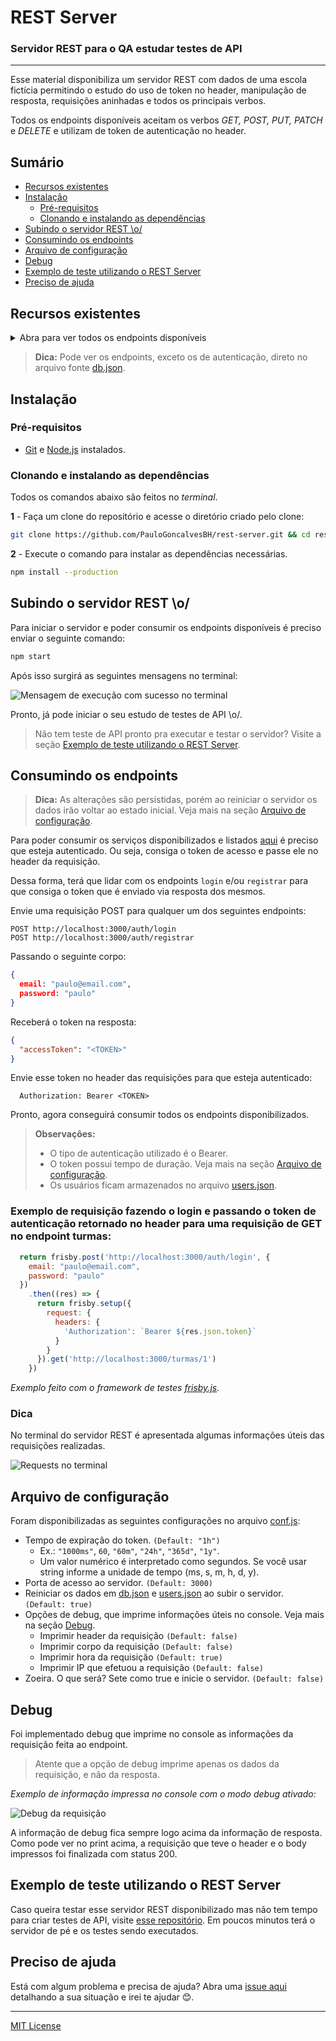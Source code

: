 


# REST Server

### **Servidor REST para o QA estudar testes de API**
---

 Esse material disponibiliza um servidor REST com dados de uma escola fictícia permitindo o estudo do uso de token no header, manipulação de resposta, requisições aninhadas e todos os principais verbos.


Todos os endpoints disponíveis aceitam os verbos *GET, POST, PUT, PATCH* e *DELETE* e utilizam de token de autenticação no header.

## Sumário
- [Recursos existentes](#Recursos-existentes)
- [Instalação](#Instalação)
    - [Pré-requisitos](#Pré-requisitos)
    - [Clonando e instalando as dependências](#Clonando-e-instalando-as-dependências)
- [Subindo o servidor REST \o/](#Subindo-o-servidor-REST-\o/)
- [Consumindo os endpoints](#Consumindo-os-endpoints)
- [Arquivo de configuração](#Arquivo-de-configuração)
- [Debug](#Debug)
- [Exemplo de teste utilizando o REST Server](#Exemplo-de-teste-utilizando-o-REST-Server)
- [Preciso de ajuda](#Preciso-de-ajuda)

## Recursos existentes 

  <details><p><summary>Abra para ver todos os endpoints disponíveis</summary>

1. turmas
    1. id
    2. descricao
    3. idHorario
    4. alunos
        1. idAluno

2. horarios
    1. id
    2. turno
    3. segunda
    4. terca
    5. quarta
    6. quinta
    7. sexta

3. alunos
    1. id
    2. nome
    3. anoNascimento

4. professores
    1. id
    2. idDisciplina
    3. nome

5. disciplinas
    1. id
    2. nome

*Recursos exclusivos de autenticação:*

6. auth/login
7. auth/registrar

</p> </details>

> **Dica:** Pode ver os endpoints, exceto os de autenticação, direto no arquivo fonte [db.json](/data/db.json).

## Instalação
### Pré-requisitos

- [Git](https://git-scm.com/download/) e [Node.js](https://nodejs.org/en/download/) instalados.

### Clonando e instalando as dependências

Todos os comandos abaixo são feitos no _terminal_.

**1** - Faça um clone do repositório e acesse o diretório criado pelo clone:

```sh
git clone https://github.com/PauloGoncalvesBH/rest-server.git && cd rest-server
```

**2** - Execute o comando para instalar as dependências necessárias.

```sh
npm install --production
```

## Subindo o servidor REST \o/

Para iniciar o servidor e poder consumir os endpoints disponíveis é preciso enviar o seguinte comando:

```sh
npm start
```

Após isso surgirá as seguintes mensagens no terminal:

![Mensagem de execução com sucesso no terminal](./img/terminalServidorDePe.jpg)

Pronto, já pode iniciar o seu estudo de testes de API \o/.

> Não tem teste de API pronto pra executar e testar o servidor? Visite a seção [Exemplo de teste utilizando o REST Server](#Exemplo-de-teste-utilizando-o-REST-Server).

## Consumindo os endpoints

> **Dica:** As alterações são persistidas, porém ao reiniciar o servidor os dados irão voltar ao estado inicial. Veja mais na seção [Arquivo de configuração](#Arquivo-de-configuração).

Para poder consumir os serviços disponibilizados e listados [aqui](#Recursos-existentes) é preciso que esteja autenticado. Ou seja, consiga o token de acesso e passe ele no header da requisição.

Dessa forma, terá que lidar com os endpoints ```login``` e/ou ```registrar``` para que consiga o token que é enviado via resposta dos mesmos.

Envie uma requisição POST para qualquer um dos seguintes endpoints:

```
POST http://localhost:3000/auth/login
POST http://localhost:3000/auth/registrar
```

Passando o seguinte corpo:
``` json
{
  email: "paulo@email.com",
  password: "paulo"
}
```
Receberá o token na resposta:

``` json
{
  "accessToken": "<TOKEN>"
}
```
Envie esse token no header das requisições para que esteja autenticado:

```
  Authorization: Bearer <TOKEN>
```
Pronto, agora conseguirá consumir todos os endpoints disponibilizados.

> **Observaçôes:**
> - O tipo de autenticação utilizado é o Bearer.
> - O token possui tempo de duração. Veja mais na seção [Arquivo de configuração](#Arquivo-de-configuração).
> - Os usuários ficam armazenados no arquivo [users.json](/data/users.json).

### Exemplo de requisição fazendo o login e passando o token de autenticação retornado no header para uma requisição de GET no endpoint turmas:
``` javascript
  return frisby.post('http://localhost:3000/auth/login', {
    email: "paulo@email.com",
    password: "paulo"
  })
    .then((res) => {
      return frisby.setup({
        request: {
          headers: {
            'Authorization': `Bearer ${res.json.token}`
          }
        }
      }).get('http://localhost:3000/turmas/1')
    })
```
*Exemplo feito com o framework de testes [frisby.js](https://www.frisbyjs.com).*

### Dica

No terminal do servidor REST é apresentada algumas informações úteis das requisições realizadas.

![Requests no terminal](/img/terminalRequests.jpg)

## Arquivo de configuração

Foram disponibilizadas as seguintes configurações no arquivo [conf.js](/conf.js):
- Tempo de expiração do token. ```(Default: "1h")```
  - Ex.: ```"1000ms"```, ```60```, ```"60m"```, ```"24h"```, ```"365d"```, ```"1y"```. 
  - Um valor numérico é interpretado como segundos. Se você usar string informe a unidade de tempo (ms, s, m, h, d, y).
- Porta de acesso ao servidor. ```(Default: 3000)```
- Reiniciar os dados em [db.json](/data/db.json) e [users.json](/data/users.json) ao subir o servidor. ```(Default: true)```
- Opções de debug, que imprime informações úteis no console.  Veja mais na seção [Debug](#Debug).
  - Imprimir header da requisição ```(Default: false)```
  - Imprimir corpo da requisição ```(Default: false)```
  - Imprimir hora da requisição ```(Default: true)```
  - Imprimir IP que efetuou a requisição ```(Default: false)```
- Zoeira. O que será? Sete como true e inicie o servidor. ```(Default: false)```

## Debug
 Foi implementado debug que imprime no console as informações da requisição feita ao endpoint.

> Atente que a opção de debug imprime apenas os dados da requisição, e não da resposta.

*Exemplo de informação impressa no console com o modo debug ativado:*

 ![Debug da requisição](/img/terminalDebugMode.jpg)

 A informação de debug fica sempre logo acima da informação de resposta. Como pode ver no print acima, a requisição que teve o header e o body impressos foi finalizada com status 200.

## Exemplo de teste utilizando o REST Server

 Caso queira testar esse servidor REST disponibilizado mas não tem tempo para criar testes de API, visite [esse repositório](https://github.com/PauloGoncalvesBH/api-test). Em poucos minutos terá o servidor de pé e os testes sendo executados.

## Preciso de ajuda

Está com algum problema e precisa de ajuda? Abra uma [issue aqui](https://github.com/PauloGoncalvesBH/rest-server/issues) detalhando a sua situação e irei te ajudar 😊.

---

[MIT License](./LICENSE)
